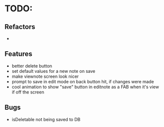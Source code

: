 # TODO:

## Refactors
-

## Features
- better delete button
- set default values for a new note on save
- make viewnote screen look nicer
- prompt to save in edit mode on back button hit, if changes were made
- cool animation to show "save" button in editnote as a FAB when it's view if off the screen

## Bugs
- isDeletable not being saved to DB
